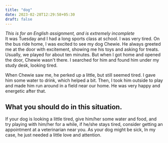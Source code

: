 ```yaml
---
title: "dog"
date: 2023-02-28T12:29:58+05:30
draft: false
---
```

*This is for an English assignment, and is extremely incomplete* <br>
It was Tuesday and I had a long sports class at school. I was very tired. On the bus ride home, I was excited to see my dog Chewie. He always greeted me at the door with excitement, showing me his toys and asking for treats. Usually, we played for about ten minutes. But when I got home and opened the door, Chewie wasn't there. I searched for him and found him under my study desk, looking tired.

When Chewie saw me, he perked up a little, but still seemed tired. I gave him some water to drink, which helped a bit. Then, I took him outside to play and made him run around in a field near our home. He was very happy and energetic after that.

## What you should do in this situation. 
If your dog is looking a little tired, give him/her some water and food, and try playing with him/her for a while, if he/she stays tired, consider getting an appointment at a veterinarian near you. As your dog might be sick, In my case, he just needed a little love and attention.


